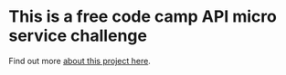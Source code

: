 This is a free code camp API micro service challenge
=========================



Find out more [about this project here](https://www.freecodecamp.com/challenges/timestamp-microservice).

